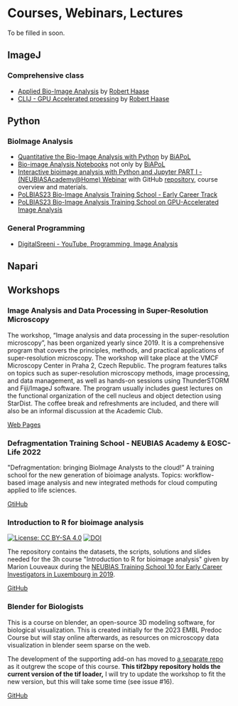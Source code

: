 # Courses, Webinars, Lectures

To be filled in soon.

## ImageJ

### Comprehensive class

 * [Applied Bio-Image Analysis](https://www.youtube.com/playlist?list=PL5ESQNfM5lc7SAMstEu082ivW4BDMvd0U) by [Robert Haase](https://github.com/haesleinhuepf)
 * [CLIJ - GPU Accelerated proessing](https://www.youtube.com/playlist?list=PL5ESQNfM5lc79ZqnEGhiGbuFpeIRCvjs-) by [Robert Haase](https://github.com/haesleinhuepf)


## Python

### BioImage Analysis

 * [Quantitative the Bio-Image Analysis with Python](https://github.com/BiAPoL/Quantitative_Bio_Image_Analysis_with_Python_2022) by [BiAPoL](https://github.com/BiAPoL)
 * [Bio-image Analysis Notebooks](https://haesleinhuepf.github.io/BioImageAnalysisNotebooks/intro.html) not only by [BiAPoL](https://github.com/BiAPoL)
 * [Interactive bioimage analysis with Python and Jupyter PART I - (NEUBIASAcademy@Home) Webinar](https://www.youtube.com/watch?v=2KF8vBrp3Zw&t=1s) with GitHub [repository](https://github.com/RMS-DAIM/Python-for-Bioimage-Analysis), course overview and materials.
 * [PoLBIAS23 Bio-Image Analysis Training School - Early Career Track](https://biapol.github.io/PoL-BioImage-Analysis-TS-Early-Career-Track/intro.html)
 * [PoLBIAS23 Bio-Image Analysis Training School on GPU-Accelerated Image Analysis]([https://biapol.github.io/PoL-BioImage-Analysis-TS-Early-Career-Track/intro.html](https://biapol.github.io/PoL-BioImage-Analysis-TS-GPU-Accelerated-Image-Analysis/intro.html))
 
### General Programming

 * [DigitalSreeni - YouTube, Programming, Image Analysis](https://www.youtube.com/@DigitalSreeni)

## Napari

## Workshops

### Image Analysis and Data Processing in Super-Resolution Microscopy
The workshop, “Image analysis and data processing in the super-resolution microscopy”, has been organized yearly since 2019. It is a comprehensive program that covers the principles, methods, and practical applications of super-resolution microscopy. The workshop will take place at the VMCF Microscopy Center in Praha 2, Czech Republic. The program features talks on topics such as super-resolution microscopy methods, image processing, and data management, as well as hands-on sessions using ThunderSTORM and Fiji/ImageJ software. The program usually includes guest lectures on the functional organization of the cell nucleus and object detection using StarDist. The coffee break and refreshments are included, and there will also be an informal discussion at the Academic Club.

[Web Pages](https://vmcf-konfmi.github.io/workshop-IADPSRM/intro.html)

### Defragmentation Training School - NEUBIAS Academy & EOSC-Life 2022
"Defragmentation: bringing BioImage Analysts to the cloud!” 
A training school for the new generation of bioimage analysts. Topics: workflow-based image analysis and new integrated methods for cloud computing applied to life sciences.

[GtiHub](https://github.com/NEUBIAS/Defragmentation_TrainingSchool_EOSC-Life_2022)

### Introduction to R for bioimage analysis
[![License: CC BY-SA 4.0](https://img.shields.io/badge/License-CC%20BY--SA%204.0-lightgrey.svg)](https://creativecommons.org/licenses/by-sa/4.0/) [![DOI](https://zenodo.org/badge/DOI/10.5281/zenodo.3404169.svg)](https://doi.org/10.5281/zenodo.3404169)

The repository contains the datasets, the scripts, solutions and slides needed for the 3h course "Introduction to R for bioimage analysis" given by Marion Louveaux during the [NEUBIAS Training School 10 for Early Career Investigators in Luxembourg in 2019](http://eubias.org/NEUBIAS/training-schools/eci/ts10-luxembourg-2019/).    

[GitHub](https://github.com/marionlouveaux/NEUBIAS_TS10_Rintro/tree/master)

### Blender for Biologists
This is a course on blender, an open-source 3D modeling software, for biological visualization. This is created initially for the 2023 EMBL Predoc Course but will stay online afterwards, as resources on microscopy data visualization in blender seem sparse on the web. 

The development of the supporting add-on has moved to [a separate repo](https://github.com/oanegros/tif2bpy) as it outgrew the scope of this course. **This tif2bpy repository holds the current version of the tif loader,** I will try to update the workshop to fit the new version, but this will take some time (see issue #16).

[GitHub](https://github.com/oanegros/Blender_for_Biologists_2023/tree/main)
